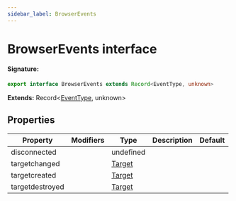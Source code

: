 ```yaml
---
sidebar_label: BrowserEvents
---
```


# BrowserEvents interface

#### Signature:

```typescript
export interface BrowserEvents extends Record<EventType, unknown>
```

**Extends:** Record&lt;[EventType](./puppeteer.eventtype.md), unknown&gt;

## Properties

| Property        | Modifiers | Type                            | Description | Default |
| --------------- | --------- | ------------------------------- | ----------- | ------- |
| disconnected    |           | undefined                       |             |         |
| targetchanged   |           | [Target](./puppeteer.target.md) |             |         |
| targetcreated   |           | [Target](./puppeteer.target.md) |             |         |
| targetdestroyed |           | [Target](./puppeteer.target.md) |             |         |
